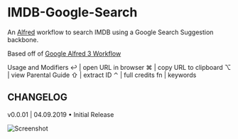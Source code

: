 # IMDB-Google-Search
An [Alfred](https://alfredapp.com) workflow to search IMDB using a Google Search Suggestion backbone.

Based off of [Google Alfred 3 Workflow](http://www.packal.org/workflow/google-alfred3-workflow)

Usage and Modifiers
↩	|	open URL in browser
⌘	|	copy URL to clipboard
⌥	|	view Parental Guide
⇧	|	extract ID
⌃	|	full credits
fn	|	keywords

CHANGELOG
--
v0.0.01 | 04.09.2019
• Initial Release

![Screenshot](https://i.imgur.com/dzRiFnE.png)
